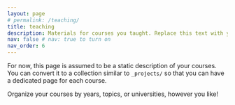 ```yaml
---
layout: page
# permalink: /teaching/
title: teaching
description: Materials for courses you taught. Replace this text with your description.
nav: false # nav: true to turn on
nav_order: 6
---
```


For now, this page is assumed to be a static description of your courses. You can convert it to a collection similar to `_projects/` so that you can have a dedicated page for each course.

Organize your courses by years, topics, or universities, however you like!
